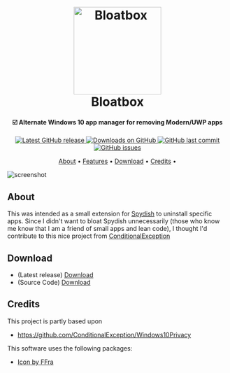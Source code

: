 
<h1 align="center">
  <br>
  <a href="http://www.builtbybel.com"><img src="https://github.com/builtbybel/bloatbox/blob/master/src/bloatbox/icon.ico" alt="Bloatbox" width="200"></a>
  <br>
  Bloatbox
  <br>
</h1>

<h4 align="center">☑️ Alternate Windows 10 app manager for removing Modern/UWP apps</h4>

<p align="center">
<a href="https://github.com/builtbybel/bloatbox/releases/latest" target="_blank">
<img alt="Latest GitHub release" src="https://img.shields.io/github/release/builtbybel/bloatbox.svg?style=flat-square" />
</a>
	
<a href="https://github.com/builtbybel/burnbytes/releases" target="_blank">
<img alt="Downloads on GitHub" src="https://img.shields.io/github/downloads/builtbybel/bloatbox/total.svg?style=flat-square" />
</a>

<a href="https://github.com/builtbybel/bloatbox/commits/master">
<img src="https://img.shields.io/github/last-commit/builtbybel/bloatbox.svg?style=flat-square&logo=github&logoColor=white"
alt="GitHub last commit">
<a href="https://github.com/builtbybel/bloatbox/issues">
<img src="https://img.shields.io/github/issues-raw/builtbybel/bloatbox.svg?style=flat-square&logo=github&logoColor=white"
alt="GitHub issues">   
  
</p>

<p align="center">
  <a href="#about">About</a> •
  <a href="#features">Features</a> •
  <a href="#download">Download</a> •
  <a href="#credits">Credits</a> •
</p>

![screenshot](https://github.com/builtbybel/bloatbox/blob/master/assets/bloatbox.png)

## About

This was intended as a small extension for [Spydish](https://github.com/builtbybel/spydish) to uninstall specific apps. Since I didn't want to bloat Spydish unnecessarily (those who know me know that I am a friend of small apps and lean code), I thought I'd contribute to this nice project from [ConditionalException](https://github.com/ConditionalException/Windows10Privacy)

## Download

- (Latest release) [Download](https://github.com/builtbybel/bloatbox/releases)
- (Source Code) [Download](https://github.com/builtbybel/bloatbox/releases) 

## Credits

This project is partly based upon 

- https://github.com/ConditionalException/Windows10Privacy

This software uses the following packages:

- [Icon by FFra](https://www.deviantart.com/ffra/art/MAXIMAL-Icons-Updated-387287801)
